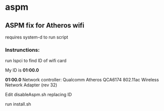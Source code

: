 # aspm
## ASPM fix for Atheros wifi

requires system-d to run script

### Instrunctions:

run lspci to find ID of wifi card

My ID is **01:00.0**

**01:00.0** Network controller: Qualcomm Atheros QCA6174 802.11ac Wireless Network Adapter (rev 32)

Edit disableAspm.sh replacing ID

run install.sh
